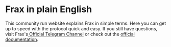 # Frax in plain English

This community run website explains Frax in simple terms. Here you can get up to speed with the protocol quick and easy. If you still have questions, visit Frax's[ Official Telegram Channel](https://t.me/fraxfinance) or check out the [official documentation](https://docs.frax.finance/).
